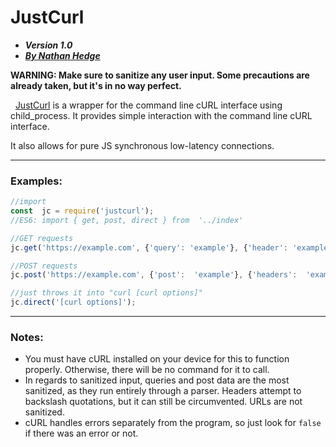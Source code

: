 # JustCurl 

 - ***Version 1.0***
 - ***[By Nathan Hedge](https://github.com/10nates)***

**WARNING: Make sure to sanitize any user input. Some precautions are already taken, but it's in no way perfect.**

&nbsp;
[JustCurl](https://github.com/10nates/justcurl) is a wrapper for the command line cURL interface using child_process. It provides simple interaction with the command line cURL interface. 

It also allows for pure JS synchronous low-latency connections.

---
### Examples:
```js
//import
const  jc = require('justcurl');
//ES6: import { get, post, direct } from  '../index'

//GET requests
jc.get('https://example.com', {'query': 'example'}, {'header': 'example'});

//POST requests
jc.post('https://example.com', {'post':  'example'}, {'headers':  'example'});

//just throws it into "curl [curl options]"
jc.direct('[curl options]');
```

----
### Notes:
- You must have cURL installed on your device for this to function properly. Otherwise, there will be no command for it to call.
- In regards to sanitized input, queries and post data are the most sanitized, as they run entirely through a parser. Headers attempt to backslash quotations, but it can still be circumvented. URLs are not sanitized.
- cURL handles errors separately from the program, so just look for `false` if there was an error or not.
